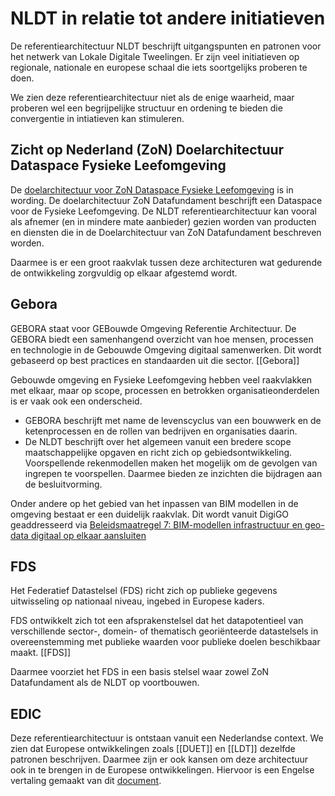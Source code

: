 # NLDT in relatie tot andere initiatieven


De referentiearchitectuur NLDT beschrijft uitgangspunten en patronen voor het netwerk van Lokale Digitale Tweelingen.
Er zijn veel initiatieven op regionale, nationale en europese schaal die iets soortgelijks proberen te doen.

We zien deze referentiearchitectuur niet als de enige waarheid, maar proberen wel een begrijpelijke structuur en ordening te bieden die convergentie in intiatieven kan stimuleren.


## Zicht op Nederland (ZoN) Doelarchitectuur Dataspace Fysieke Leefomgeving

De [doelarchitectuur voor ZoN Dataspace Fysieke Leefomgeving](https://geonovum.github.io/ZON-DA/) is in wording. De doelarchitectuur ZoN Datafundament beschrijft een Dataspace voor de Fysieke Leefomgeving. De NLDT referentiearchitectuur kan vooral als afnemer (en in mindere mate aanbieder) gezien worden van producten en diensten die in de Doelarchitectuur van ZoN Datafundament beschreven worden. 

Daarmee is er een groot raakvlak tussen deze architecturen wat gedurende de ontwikkeling zorgvuldig op elkaar afgestemd wordt. 

## Gebora

GEBORA staat voor GEBouwde Omgeving Referentie Architectuur. De GEBORA biedt een samenhangend overzicht van hoe mensen, processen en technologie in de Gebouwde Omgeving digitaal samenwerken. Dit wordt gebaseerd op best practices en standaarden uit die sector. [[Gebora]]

Gebouwde omgeving en Fysieke Leefomgeving hebben veel raakvlakken met elkaar, maar op scope, processen en betrokken organisatieonderdelen is er vaak ook een onderscheid. 
- GEBORA beschrijft met name de levenscyclus van een bouwwerk en de ketenprocessen en de rollen van bedrijven en organisaties daarin. 
- De NLDT beschrijft over het algemeen vanuit een bredere scope maatschappelijke opgaven en richt zich op gebiedsontwikkeling. Voorspellende rekenmodellen maken het mogelijk om de gevolgen van ingrepen te voorspellen. Daarmee bieden ze inzichten die bijdragen aan de besluitvorming.

Onder andere op het gebied van het inpassen van BIM modellen in de omgeving bestaat er een duidelijk raakvlak. Dit wordt vanuit DigiGO geaddresseerd via [ Beleidsmaatregel 7: BIM-modellen infrastructuur en geo-data digitaal op elkaar aansluiten](https://www.digigo.nu/bim-modellen-infrastructuur-en-geo-data-digitaal-op-elkaar-aansluiten/)

## FDS

Het Federatief Datastelsel (FDS) richt zich op publieke gegevens uitwisseling op nationaal niveau, ingebed in Europese kaders.

FDS ontwikkelt zich tot een afsprakenstelsel dat het datapotentieel van verschillende sector-, domein- of thematisch georiënteerde datastelsels in overeenstemming met publieke waarden voor publieke doelen beschikbaar maakt.
[[FDS]]

Daarmee voorziet het FDS in een basis stelsel waar zowel ZoN Datafundament als de NLDT op voortbouwen.


## EDIC

Deze referentiearchitectuur is ontstaan vanuit een Nederlandse context. We zien dat Europese ontwikkelingen zoals [[DUET]] en [[LDT]] dezelfde patronen beschrijven. Daarmee zijn er ook kansen om deze architectuur ook in te brengen in de Europese ontwikkelingen. Hiervoor is een Engelse vertaling gemaakt van dit [document](https://geonovum.github.io/NLDT-Architectuur/en).
